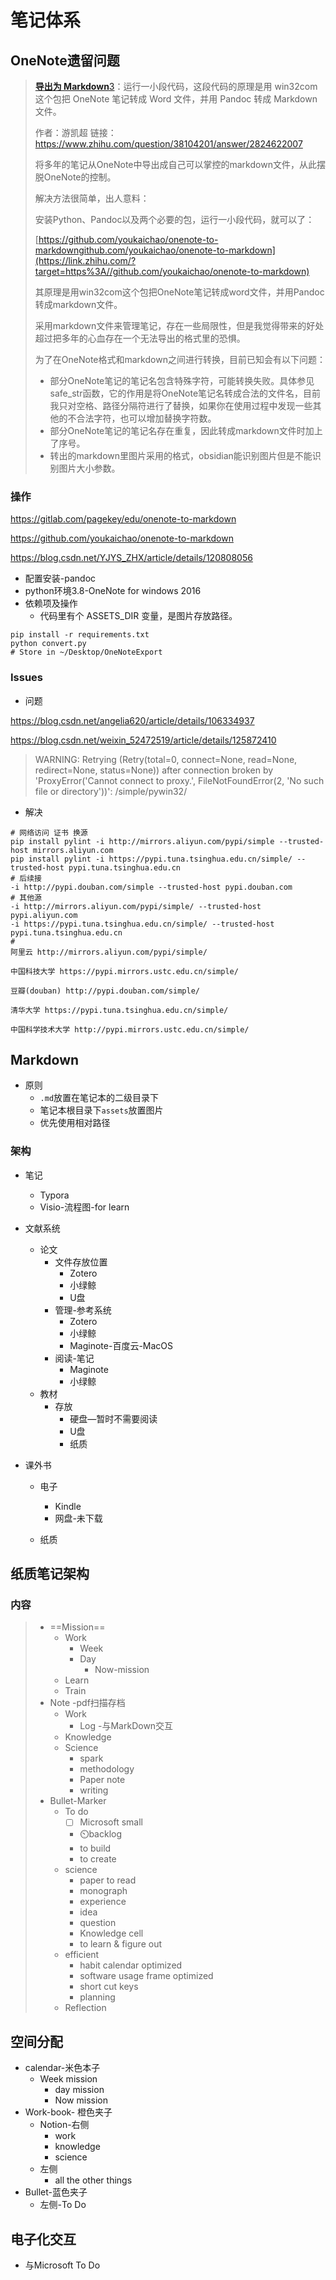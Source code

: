 # 笔记体系

## OneNote遗留问题

> [**导出为 Markdown**](https://www.zhihu.com/question/38104201)[3](https://www.zhihu.com/question/38104201/answers/updated)：运行一小段代码，这段代码的原理是用 win32com 这个包把 OneNote 笔记转成 Word 文件，并用 Pandoc 转成 Markdown 文件。
>
> 作者：游凯超
> 链接：https://www.zhihu.com/question/38104201/answer/2824622007
>
> 将多年的笔记从OneNote中导出成自己可以掌控的markdown文件，从此摆脱OneNote的控制。
>
> 解决方法很简单，出人意料：
>
> 安装Python、Pandoc以及两个必要的包，运行一小段代码，就可以了：
>
> [https://github.com/youkaichao/onenote-to-markdowngithub.com/youkaichao/onenote-to-markdown](https://link.zhihu.com/?target=https%3A//github.com/youkaichao/onenote-to-markdown)
>
> 其原理是用win32com这个包把OneNote笔记转成word文件，并用Pandoc转成markdown文件。
>
> 采用markdown文件来管理笔记，存在一些局限性，但是我觉得带来的好处超过把多年的心血存在一个无法导出的格式里的恐惧。
>
> 为了在OneNote格式和markdown之间进行转换，目前已知会有以下问题：
>
> - 部分OneNote笔记的笔记名包含特殊字符，可能转换失败。具体参见safe_str函数，它的作用是将OneNote笔记名转成合法的文件名，目前我只对空格、路径分隔符进行了替换，如果你在使用过程中发现一些其他的不合法字符，也可以增加替换字符数。
> - 部分OneNote笔记的笔记名存在重复，因此转成markdown文件时加上了序号。
> - 转出的markdown里图片采用的格式，obsidian能识别图片但是不能识别图片大小参数。

### 操作

https://gitlab.com/pagekey/edu/onenote-to-markdown

https://github.com/youkaichao/onenote-to-markdown

https://blog.csdn.net/YJYS_ZHX/article/details/120808056

- 配置安装-pandoc
- python环境3.8-OneNote for windows 2016
- 依赖项及操作
  - 代码里有个 ASSETS_DIR 变量，是图片存放路径。

```shell
pip install -r requirements.txt
python convert.py
# Store in ~/Desktop/OneNoteExport
```

### Issues

- 问题

https://blog.csdn.net/angelia620/article/details/106334937

https://blog.csdn.net/weixin_52472519/article/details/125872410

>WARNING: Retrying (Retry(total=0, connect=None, read=None, redirect=None, status=None)) after connection broken by 'ProxyError('Cannot connect to proxy.', FileNotFoundError(2, 'No such file or directory'))': /simple/pywin32/

- 解决

```shell
# 网络访问 证书 换源
pip install pylint -i http://mirrors.aliyun.com/pypi/simple --trusted-host mirrors.aliyun.com
pip install pylint -i https://pypi.tuna.tsinghua.edu.cn/simple/ --trusted-host pypi.tuna.tsinghua.edu.cn
# 后续接
-i http://pypi.douban.com/simple --trusted-host pypi.douban.com
# 其他源
-i http://mirrors.aliyun.com/pypi/simple/ --trusted-host pypi.aliyun.com
-i https://pypi.tuna.tsinghua.edu.cn/simple/ --trusted-host pypi.tuna.tsinghua.edu.cn
# 
阿里云 http://mirrors.aliyun.com/pypi/simple/

中国科技大学 https://pypi.mirrors.ustc.edu.cn/simple/

豆瓣(douban) http://pypi.douban.com/simple/

清华大学 https://pypi.tuna.tsinghua.edu.cn/simple/

中国科学技术大学 http://pypi.mirrors.ustc.edu.cn/simple/
```

## Markdown 

- 原则
  - `.md`放置在笔记本的二级目录下
  - 笔记本根目录下`assets`放置图片
  - 优先使用相对路径

### 架构

- 笔记	

  - Typora
  - Visio-流程图-for learn
- 文献系统

  - 论文
    - 文件存放位置
      - Zotero
      - 小绿鲸
      - U盘
    - 管理-参考系统
      - Zotero
      - 小绿鲸
      - Maginote-百度云-MacOS
    - 阅读-笔记
      - Maginote
      - 小绿鲸
  - 教材
    - 存放
      - 硬盘—暂时不需要阅读
      - U盘
      - 纸质
- 课外书

  - 电子
    - Kindle
    - 网盘-未下载

  - 纸质

## 纸质笔记架构

### 内容

> - ==Mission==
>   - Work
>     - Week
>     - Day
>       - Now-mission
>   - Learn
>   - Train
> - Note  -pdf扫描存档
>   - Work
>     - Log  -与MarkDown交互
>   - Knowledge
>   - Science 
>     - spark
>     - methodology
>     - Paper note
>     - writing
> - Bullet-Marker
>   - To do
>     - [ ] Microsoft small
>     - :timer_clock:backlog
>     - to build 
>     - to create
>   - science
>     - paper to read
>     - monograph
>     - experience
>     - idea
>     - question
>     - Knowledge cell
>     - to learn & figure out
>   - efficient
>     - habit calendar optimized
>     - software usage frame optimized
>     - short cut keys
>     - planning
>   - Reflection

## 空间分配

- calendar-米色本子
  - Week mission
    - day mission
    - Now mission
- Work-book- 橙色夹子
  - Notion-右侧
    - work 
    - knowledge
    - science
  - 左侧
    - all the other things
- Bullet-蓝色夹子
  - 左侧-To Do

## 电子化交互

- 与Microsoft To Do 
